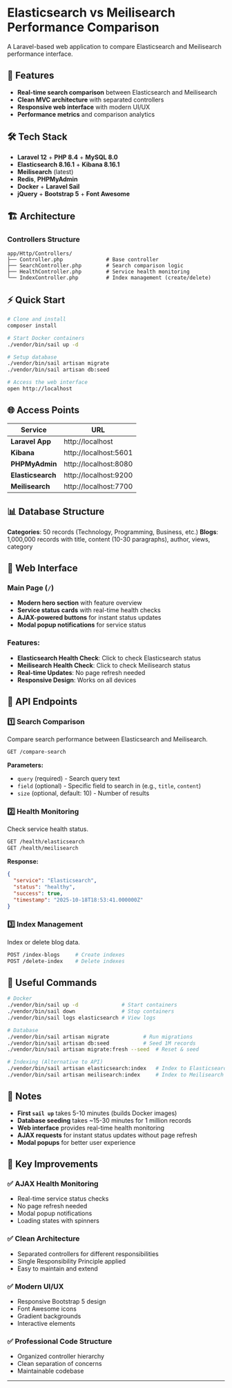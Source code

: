 # Elasticsearch vs Meilisearch Performance Comparison

A Laravel-based web application to compare Elasticsearch and Meilisearch performance interface.

## 🎯 Features

- **Real-time search comparison** between Elasticsearch and Meilisearch
- **Clean MVC architecture** with separated controllers
- **Responsive web interface** with modern UI/UX
- **Performance metrics** and comparison analytics

## 🛠 Tech Stack

- **Laravel 12** + **PHP 8.4** + **MySQL 8.0**
- **Elasticsearch 8.16.1** + **Kibana 8.16.1**
- **Meilisearch** (latest)
- **Redis**, **PHPMyAdmin**
- **Docker** + **Laravel Sail**
- **jQuery** + **Bootstrap 5** + **Font Awesome**

## 🏗 Architecture

### Controllers Structure
```
app/Http/Controllers/
├── Controller.php              # Base controller
├── SearchController.php        # Search comparison logic
├── HealthController.php        # Service health monitoring
└── IndexController.php         # Index management (create/delete)
```


## ⚡ Quick Start

```bash
# Clone and install
composer install

# Start Docker containers
./vendor/bin/sail up -d

# Setup database
./vendor/bin/sail artisan migrate
./vendor/bin/sail artisan db:seed

# Access the web interface
open http://localhost
```

## 🌐 Access Points

| Service | URL |
|---------|-----|
| **Laravel App** | http://localhost |
| **Kibana** | http://localhost:5601 |
| **PHPMyAdmin** | http://localhost:8080 |
| **Elasticsearch** | http://localhost:9200 |
| **Meilisearch** | http://localhost:7700 |

## 📊 Database Structure

**Categories**: 50 records (Technology, Programming, Business, etc.)
**Blogs**: 1,000,000 records with title, content (10-30 paragraphs), author, views, category

## 🎨 Web Interface

### Main Page (`/`)
- **Modern hero section** with feature overview
- **Service status cards** with real-time health checks
- **AJAX-powered buttons** for instant status updates
- **Modal popup notifications** for service status

### Features:
- **Elasticsearch Health Check**: Click to check Elasticsearch status
- **Meilisearch Health Check**: Click to check Meilisearch status
- **Real-time Updates**: No page refresh needed
- **Responsive Design**: Works on all devices

## 📡 API Endpoints

### 1️⃣ Search Comparison
Compare search performance between Elasticsearch and Meilisearch.

```bash
GET /compare-search
```

**Parameters:**
- `query` (required) - Search query text
- `field` (optional) - Specific field to search in (e.g., `title`, `content`)
- `size` (optional, default: 10) - Number of results

### 2️⃣ Health Monitoring
Check service health status.

```bash
GET /health/elasticsearch
GET /health/meilisearch
```

**Response:**
```json
{
  "service": "Elasticsearch",
  "status": "healthy",
  "success": true,
  "timestamp": "2025-10-18T18:53:41.000000Z"
}
```

### 3️⃣ Index Management
Index or delete blog data.

```bash
POST /index-blogs     # Create indexes
POST /delete-index    # Delete indexes
```

## 🔧 Useful Commands

```bash
# Docker
./vendor/bin/sail up -d              # Start containers
./vendor/bin/sail down               # Stop containers
./vendor/bin/sail logs elasticsearch # View logs

# Database
./vendor/bin/sail artisan migrate           # Run migrations
./vendor/bin/sail artisan db:seed           # Seed 1M records
./vendor/bin/sail artisan migrate:fresh --seed  # Reset & seed

# Indexing (Alternative to API)
./vendor/bin/sail artisan elasticsearch:index   # Index to Elasticsearch
./vendor/bin/sail artisan meilisearch:index     # Index to Meilisearch
```

## 📝 Notes

- **First `sail up`** takes 5-10 minutes (builds Docker images)
- **Database seeding** takes ~15-30 minutes for 1 million records
- **Web interface** provides real-time health monitoring
- **AJAX requests** for instant status updates without page refresh
- **Modal popups** for better user experience

## 🎯 Key Improvements

### ✅ AJAX Health Monitoring
- Real-time service status checks
- No page refresh needed
- Modal popup notifications
- Loading states with spinners

### ✅ Clean Architecture
- Separated controllers for different responsibilities
- Single Responsibility Principle applied
- Easy to maintain and extend

### ✅ Modern UI/UX
- Responsive Bootstrap 5 design
- Font Awesome icons
- Gradient backgrounds
- Interactive elements

### ✅ Professional Code Structure
- Organized controller hierarchy
- Clean separation of concerns
- Maintainable codebase

---
